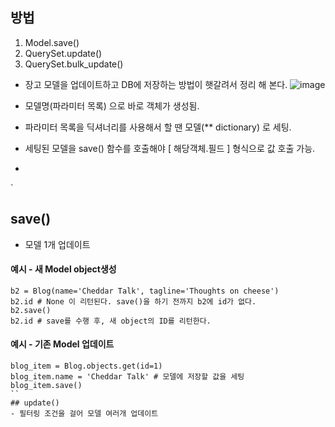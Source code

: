 ## 방법
1. Model.save()
2. QuerySet.update()
3. QuerySet.bulk_update()

- 장고 모델을 업데이트하고 DB에 저장하는 방법이 햇갈려서 정리 해 본다.
![image](https://user-images.githubusercontent.com/15938354/155672290-32f92e4c-f1b0-42e9-a311-e89965a81901.png)

- 모델명(파라미터 목록) 으로 바로 객체가 생성됨.
- 파라미터 목록을 딕셔너리를 사용해서 할 땐 모델(** dictionary) 로 세팅. 
- 세팅된 모델을 save() 함수를 호출해야 [ 해당객체.필드 ] 형식으로 값 호출 가능.
- 

`


## save() 
- 모델 1개 업데이트 
#### 예시 - 새 Model object생성
```
b2 = Blog(name='Cheddar Talk', tagline='Thoughts on cheese')
b2.id # None 이 리턴된다. save()을 하기 전까지 b2에 id가 없다. 
b2.save() 
b2.id # save를 수행 후, 새 object의 ID를 리턴한다.
```

#### 예시 - 기존 Model 업데이트 
```
blog_item = Blog.objects.get(id=1)
blog_item.name = 'Cheddar Talk' # 모델에 저장할 값을 세팅 
blog_item.save() 
``
## update()
- 필터링 조건을 걸어 모델 여러개 업데이트 

